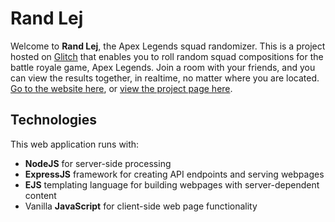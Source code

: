 # Rand Lej
Welcome to **Rand Lej**, the Apex Legends squad randomizer. This is a project hosted on [Glitch](https://glitch.com/) that enables you to roll random squad compositions for the battle royale game, Apex Legends. Join a room with your friends, and you can view the results together, in realtime, no matter where you are located. [Go to the website here](https://randlej.glitch.me), or [view the project page here](https://glitch.com/~randlej).

## Technologies
This web application runs with:
* **NodeJS** for server-side processing
* **ExpressJS** framework for creating API endpoints and serving webpages
* **EJS** templating language for building webpages with server-dependent content
* Vanilla **JavaScript** for client-side web page functionality
